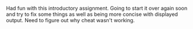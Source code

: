 Had fun with this introductory assignment.  Going to start it over again soon and try to fix some things as well as being more concise with displayed output.  Need to figure out why cheat wasn't working.
